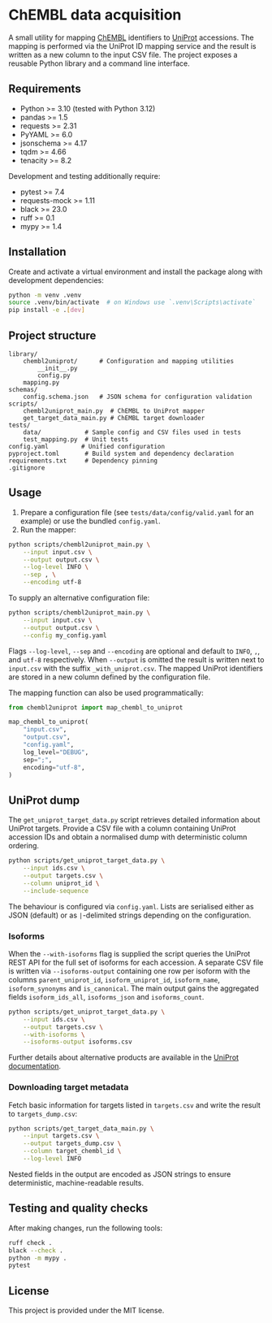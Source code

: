 # ChEMBL data acquisition

A small utility for mapping [ChEMBL](https://www.ebi.ac.uk/chembl/) identifiers to
[UniProt](https://www.uniprot.org/) accessions.  The mapping is performed via the
UniProt ID mapping service and the result is written as a new column to the input
CSV file.  The project exposes a reusable Python library and a command line
interface.

## Requirements

- Python >= 3.10 (tested with Python 3.12)
- pandas >= 1.5
- requests >= 2.31
- PyYAML >= 6.0
- jsonschema >= 4.17
- tqdm >= 4.66
- tenacity >= 8.2

Development and testing additionally require:

- pytest >= 7.4
- requests-mock >= 1.11
- black >= 23.0
- ruff >= 0.1
- mypy >= 1.4

## Installation

Create and activate a virtual environment and install the package along with
development dependencies:

```bash
python -m venv .venv
source .venv/bin/activate  # on Windows use `.venv\Scripts\activate`
pip install -e .[dev]
```

## Project structure

```
library/
    chembl2uniprot/      # Configuration and mapping utilities
        __init__.py
        config.py
    mapping.py
schemas/
    config.schema.json   # JSON schema for configuration validation
scripts/
    chembl2uniprot_main.py  # ChEMBL to UniProt mapper
    get_target_data_main.py # ChEMBL target downloader
tests/
    data/            # Sample config and CSV files used in tests
    test_mapping.py  # Unit tests
config.yaml         # Unified configuration
pyproject.toml       # Build system and dependency declaration
requirements.txt     # Dependency pinning
.gitignore
```

## Usage


1. Prepare a configuration file (see ``tests/data/config/valid.yaml`` for an example)
   or use the bundled ``config.yaml``.
2. Run the mapper:

```bash
python scripts/chembl2uniprot_main.py \
    --input input.csv \
    --output output.csv \
    --log-level INFO \
    --sep , \
    --encoding utf-8
```

To supply an alternative configuration file:

```bash
python scripts/chembl2uniprot_main.py \
    --input input.csv \
    --output output.csv \
    --config my_config.yaml
```


Flags ``--log-level``, ``--sep`` and ``--encoding`` are optional and default to
``INFO``, ``,``, and ``utf-8`` respectively.  When ``--output`` is omitted the
result is written next to ``input.csv`` with the suffix ``_with_uniprot.csv``.
The mapped UniProt identifiers are stored in a new column defined by the
configuration file.

The mapping function can also be used programmatically:

```python
from chembl2uniprot import map_chembl_to_uniprot

map_chembl_to_uniprot(
    "input.csv",
    "output.csv",
    "config.yaml",
    log_level="DEBUG",
    sep=";",
    encoding="utf-8",
)
```


## UniProt dump

The ``get_uniprot_target_data.py`` script retrieves detailed information about
UniProt targets.  Provide a CSV file with a column containing UniProt accession
IDs and obtain a normalised dump with deterministic column ordering.

```bash
python scripts/get_uniprot_target_data.py \
    --input ids.csv \
    --output targets.csv \
    --column uniprot_id \
    --include-sequence
```

The behaviour is configured via ``config.yaml``.  Lists are serialised either as
JSON (default) or as ``|``-delimited strings depending on the configuration.

### Isoforms

When the ``--with-isoforms`` flag is supplied the script queries the UniProt
REST API for the full set of isoforms for each accession.  A separate CSV file
is written via ``--isoforms-output`` containing one row per isoform with the
columns ``parent_uniprot_id``, ``isoform_uniprot_id``, ``isoform_name``,
``isoform_synonyms`` and ``is_canonical``.  The main output gains the aggregated
fields ``isoform_ids_all``, ``isoforms_json`` and ``isoforms_count``.

```bash
python scripts/get_uniprot_target_data.py \
    --input ids.csv \
    --output targets.csv \
    --with-isoforms \
    --isoforms-output isoforms.csv
```

Further details about alternative products are available in the
[UniProt documentation](https://www.uniprot.org/help/alternative_products).

### Downloading target metadata

Fetch basic information for targets listed in ``targets.csv`` and write the
result to ``targets_dump.csv``:

```bash
python scripts/get_target_data_main.py \
    --input targets.csv \
    --output targets_dump.csv \
    --column target_chembl_id \
    --log-level INFO
```

Nested fields in the output are encoded as JSON strings to ensure
deterministic, machine-readable results.


## Testing and quality checks

After making changes, run the following tools:

```bash
ruff check .
black --check .
python -m mypy .
pytest
```

## License

This project is provided under the MIT license.
